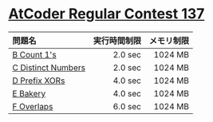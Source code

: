 # [AtCoder Regular Contest 137](https://atcoder.jp/contests/arc137)

問題名 | 実行時間制限 | メモリ制限
:-- | --: | --:
[B Count 1's](https://atcoder.jp/contests/arc137/tasks/arc137_b) | 2.0 sec | 1024 MB
[C Distinct Numbers](https://atcoder.jp/contests/arc137/tasks/arc137_c) | 2.0 sec | 1024 MB
[D Prefix XORs](https://atcoder.jp/contests/arc137/tasks/arc137_d) | 4.0 sec | 1024 MB
[E Bakery](https://atcoder.jp/contests/arc137/tasks/arc137_e) | 4.0 sec | 1024 MB
[F Overlaps](https://atcoder.jp/contests/arc137/tasks/arc137_f) | 6.0 sec | 1024 MB
